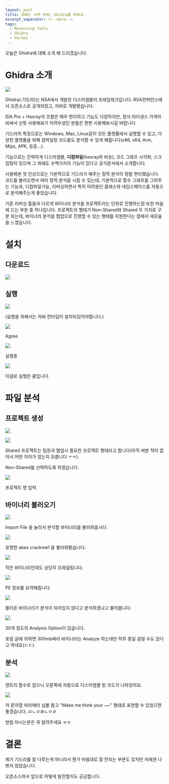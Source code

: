 ```yaml
---
layout: post
title: IDA는 너무 비싸, Ghidra를 써봐요.
excerpt_separator: <!--more-->
tags:
  - Reversing Tools
  - Ghidra
  - Vertex
---
```


오늘은 Ghidra에 대해 소개 해 드리겠습니다.

<!--more-->

# Ghidra 소개

![](https://i.imgur.com/mtaYPBN.png)

Ghidra(:기드라)는 NSA에서 개발한 디스어셈블러 프레임워크입니다. RSA컨퍼런스에서 오픈소스로 공개되었고, 자바로 개발됐습니다.

IDA Pro + Hexray의 조합은 매우 편리하고 기능도 다양하지만, 정식 라이센스 가격이 비싸서 선뜻 사용해보기 어려우셨던 분들은 한번 사용해보시길 바랍니다.

기드라의 특징으로는 Windows, Mac, Linux같이 모든 플랫폼에서 실행할 수 있고, 다양한 플랫폼을 위해 컴파일된 코드들도 분석할 수 있게 해줍니다(x86, x64, Arm, Mips, APK, 등등...).

기능으로는 간략하게 디스어셈블, **디컴파일**(hexray와 비슷), 코드 그래프 시각화, 스크립팅이 있으며 그 외에도 수백가지의 기능이 있다고 공식문서에서 소개합니다.



사용해본 첫 인상으로는 기본적으로 기드라가 해주는 정적 분석이 정말 편리했습니다. 코드를 불러오면서 여러 정적 분석을 시킬 수 있는데, 기본적으로 함수 그래프를 그려주는 기능과, 디컴파일기능, 리버싱하면서 특히 어려웠던 클래스와 네임스페이스를 자동으로 분석해주는게 좋았습니다.

기존 리버싱 툴들과 다르게 바이너리 분석을 프로젝트라는 단위로 진행하는점 또한 마음에 드는 부분 중 하나입니다. 프로젝트의 형태가 Non-Shared와 Shared 두 가지로 구분 되는데, 바이너리 분석을 협업으로 진행할 수 있는 형태를 지원한다는 점에서 새로움을 느꼈습니다.



# 설치

## 다운로드

![](https://i.imgur.com/P2VzRmS.png)

## 실행

![](https://i.imgur.com/sqo36cS.png)

(실행을 위해서는 자바 런타임이 설치되있어야합니다.)



![](https://i.imgur.com/bWaAgFX.png)

Agree





![](https://i.imgur.com/i362y3l.png)

실행중



![](https://i.imgur.com/66uajNc.png)

이걸로 실행은 끝입니다.



# 파일 분석

## 프로젝트 생성

![](https://i.imgur.com/RaBcC10.png)



![](https://i.imgur.com/i4jcj9M.png)

Shared 프로젝트는 팀원과 협업시 필요한 프로젝트 형태라고 합니다(아직 써본 적이 없어서 어떤 차이가 있는지 모릅니다 ㅜㅜ). 

Non-Shared를 선택하도록 하겠습니다.

![](https://i.imgur.com/aR6syHc.png)

프로젝트 명 입력.



## 바이너리 불러오기

![](https://i.imgur.com/SDdOnyA.png)

Import File 을 눌러서 분석할 바이너리를 불러와줍시다.



![](https://i.imgur.com/auyGVve.png)

유명한 abex crackme1 을 불러와봤습니다.



![](https://i.imgur.com/wXr9RWm.png)

작은 바이너리인데도 상당히 오래걸립니다.



![](https://i.imgur.com/aR3sWv7.png)

PE 정보를 요약해줍니다.



![](https://i.imgur.com/o9NReg5.gif)

불러온 바이너리가 분석이 되어있지 않다고 분석하겠냐고 물어봅니다.



![](https://i.imgur.com/BfRi3Nw.png)

30개 정도의 Analysis Option이 있습니다.

포럼 글에 의하면 300mb짜리 바이너리는 Analyze 하는데만 하루 종일 걸릴 수도 있다고 하네요(ㄷㄷ).



## 분석

![](https://i.imgur.com/PC0eEjK.png)

엔트리 함수로 잡으니 오른쪽에 자동으로 디스어셈블 된 코드가 나와있어요.

![](C:/Users/Verte/AppData/Roaming/Typora/typora-user-images/1557588422436.png)

저 문자열 파라메터 심볼 말고 "Make me think your ~~" 형태로 표현할 수 있었으면 좋겠습니다..ㅁㄴㅇㄻㄴㅇㄹ

방법 아시는분은 꼭 알려주세요 ㅠㅠ



# 결론

제가 기드라를 잘 다루는게 아니라서 뭔가 마음대로 잘 안되는 부분도 있지만 저에겐 나쁘지 않았습니다.

오픈소스여서 앞으로 어떻게 발전할지도 궁금합니다.

